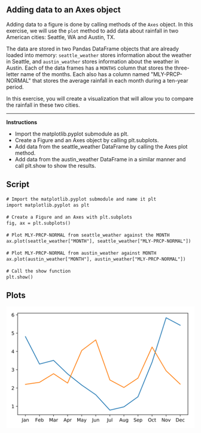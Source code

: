 ## Adding data to an Axes object

Adding data to a figure is done by calling methods of the `Axes` object. In this exercise, we will use the `plot` method to add data about rainfall in two American cities: Seattle, WA and Austin, TX.

The data are stored in two Pandas DataFrame objects that are already loaded into memory: `seattle_weather` stores information about the weather in Seattle, and `austin_weather` stores information about the weather in Austin. Each of the data frames has a `MONTHS` column that stores the three-letter name of the months. Each also has a column named "MLY-PRCP-NORMAL" that stores the average rainfall in each month during a ten-year period.

In this exercise, you will create a visualization that will allow you to compare the rainfall in these two cities.

<hr>

**Instructions**
* Import the matplotlib.pyplot submodule as plt.
* Create a Figure and an Axes object by calling plt.subplots.
* Add data from the seattle_weather DataFrame by calling the Axes plot method.
* Add data from the austin_weather DataFrame in a similar manner and call plt.show to show the results.

## Script
```
# Import the matplotlib.pyplot submodule and name it plt
import matplotlib.pyplot as plt

# Create a Figure and an Axes with plt.subplots
fig, ax = plt.subplots()

# Plot MLY-PRCP-NORMAL from seattle_weather against the MONTH
ax.plot(seattle_weather["MONTH"], seattle_weather["MLY-PRCP-NORMAL"])

# Plot MLY-PRCP-NORMAL from austin_weather against MONTH
ax.plot(austin_weather["MONTH"], austin_weather["MLY-PRCP-NORMAL"])

# Call the show function
plt.show()
```

## Plots
![img](index.svg)